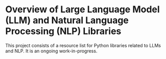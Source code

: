 # Overview of Large Language Model (LLM) and Natural Language Processing (NLP) Libraries

This project consists of a resource list for Python libraries related to LLMs and NLP. It is an ongoing work-in-progress.
